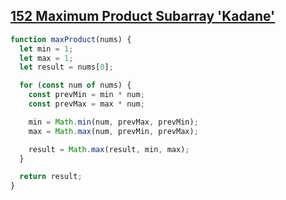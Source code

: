## [152 Maximum Product Subarray 'Kadane'](https://leetcode.com/problems/maximum-product-subarray/description/)

<!-- notecardId: 1753451959210 -->

```js
function maxProduct(nums) {
  let min = 1;
  let max = 1;
  let result = nums[0];

  for (const num of nums) {
    const prevMin = min * num;
    const prevMax = max * num;

    min = Math.min(num, prevMax, prevMin);
    max = Math.max(num, prevMin, prevMax);

    result = Math.max(result, min, max);
  }

  return result;
}
```
